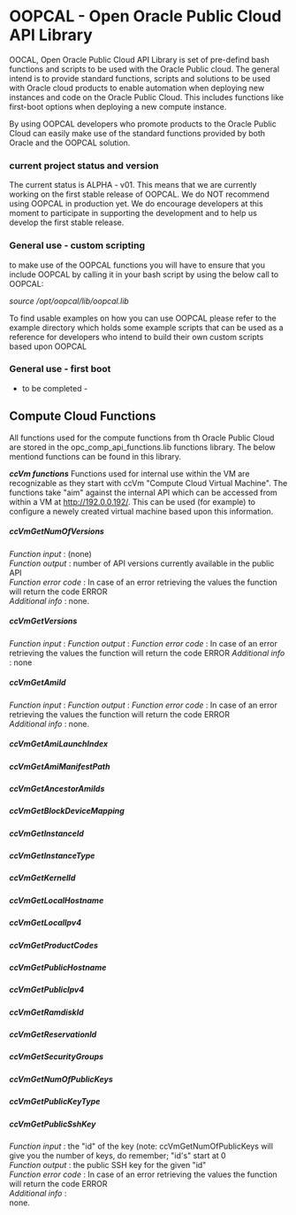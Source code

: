 # OOPCAL - Open Oracle Public Cloud API Library
OOCAL, Open Oracle Public Cloud API Library is set of pre-defind bash functions and scripts to be used with the Oracle Public cloud. The general intend is to provide standard functions, scripts and solutions to be used with Oracle cloud products to enable automation when deploying new instances and code on the Oracle Public Cloud. This includes functions like first-boot options when deploying a new compute instance. 

By using OOPCAL developers who promote products to the Oracle Public Cloud can easily make use of the standard functions provided by both Oracle and the OOPCAL solution. 

### current project status and version
The current status is ALPHA - v01. This means that we are currently working on the first stable release of OOPCAL. We do NOT recommend using OOPCAL in production yet. We do encourage developers at this moment to participate in supporting the development and to help us develop the first stable release. 

### General use - custom scripting
to make use of the OOPCAL functions you will have to ensure that you include OOPCAL by calling it in your bash script by using the below call to OOPCAL:

_source /opt/oopcal/lib/oopcal.lib_

To find usable examples on how you can use OOPCAL please refer to the example directory which holds some example scripts that can be used as a reference for developers who intend to build their own custom scripts based upon OOPCAL

### General use - first boot
- to be completed - 

## Compute Cloud Functions
All functions used for the compute functions from th Oracle Public Cloud are stored in the opc_comp_api_functions.lib functions library. The below mentiond functions can be found in this library. 

**_ccVm functions_**
Functions used for internal use within the VM are recognizable as they start with ccVm "Compute Cloud Virtual Machine". The functions take "aim" against the internal API which can be accessed from within a VM at http://192.0.0.192/. This can be used (for example) to configure a newely created virtual machine based upon this information.

##### _ccVmGetNumOfVersions_
_Function input_      : (none)  
_Function output_     : number of API versions currently available in the public API   
_Function error code_ : In case of an error retrieving the values the function will return the code ERROR  
_Additional info_     : none.

##### _ccVmGetVersions_
_Function input_      :
_Function output_     :
_Function error code_ : In case of an error retrieving the values the function will return the code ERROR
_Additional info_     : none

##### _ccVmGetAmiId_
_Function input_      : 
_Function output_     : 
_Function error code_ : In case of an error retrieving the values the function will return the code ERROR  
_Additional info_     : none.

##### _ccVmGetAmiLaunchIndex_

##### _ccVmGetAmiManifestPath_

##### _ccVmGetAncestorAmiIds_



##### _ccVmGetBlockDeviceMapping_

##### _ccVmGetInstanceId_
##### _ccVmGetInstanceType_
##### _ccVmGetKernelId_
##### _ccVmGetLocalHostname_
##### _ccVmGetLocalIpv4_
##### _ccVmGetProductCodes_
##### _ccVmGetPublicHostname_
##### _ccVmGetPublicIpv4_
##### _ccVmGetRamdiskId_
##### _ccVmGetReservationId_
##### _ccVmGetSecurityGroups_
##### _ccVmGetNumOfPublicKeys_
##### _ccVmGetPublicKeyType_
##### _ccVmGetPublicSshKey_
_Function input_      : 
  the "id" of the key (note: ccVmGetNumOfPublicKeys will give you the number of keys, do remember; "id's" start at 0  
_Function output_     : 
  the public SSH key for the given "id"   
_Function error code_ : 
  In case of an error retrieving the values the function will return the code ERROR  
_Additional info_     :   
  none.
